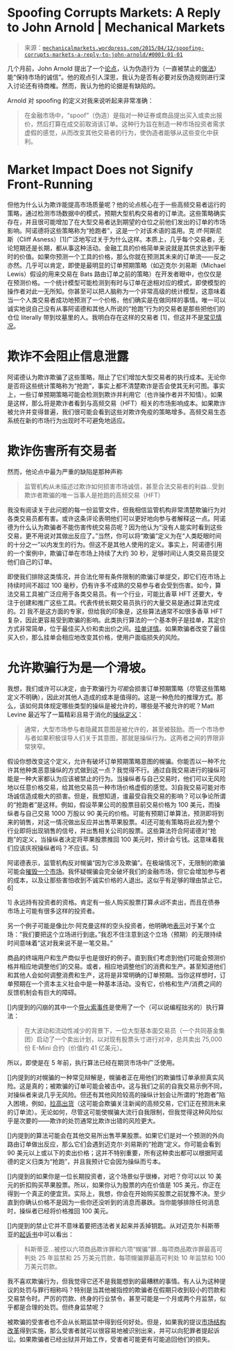 <!--yml

分类：未分类

日期：2024-05-18 06:43:40

-->

# Spoofing Corrupts Markets: A Reply to John Arnold | Mechanical Markets

> 来源：[`mechanicalmarkets.wordpress.com/2015/04/12/spoofing-corrupts-markets-a-reply-to-john-arnold/#0001-01-01`](https://mechanicalmarkets.wordpress.com/2015/04/12/spoofing-corrupts-markets-a-reply-to-john-arnold/#0001-01-01)

几个月前，John Arnold 提出了一个[论点](http://www.bloombergview.com/articles/2015-01-23/high-frequency-trading-spoofers-and-front-running)，认为伪造行为（一直被禁止的[做法](http://blogs.wsj.com/briefly/2015/02/22/5-things-to-know-about-spoofing-in-financial-markets/)）能“保持市场的诚信”。他的观点引人深思，我认为是否有必要对反伪造规则进行深入讨论还有待商榷。然而，我认为他的论据是有缺陷的。

Arnold 对 spoofing 的定义对我来说听起来非常准确：

> 在金融市场中，“spoof”（伪造）是指对一种证券或商品提出买入或卖出报价，然后打算在成交前取消该订单。这种行为旨在制造一种市场投资者需求虚假的感觉，从而改变其他交易者的行为，使伪造者能够从这些变化中获利。

# Market Impact Does not Signify Front-Running

但他为什么认为欺诈能提高市场质量呢？他的论点核心在于一些高频交易者运行的策略，通过检测市场数据中的模式，预期大型机构交易者的订单流。这些策略确实存在，并且很可能增加了在大型交易者达到期望的仓位之前他们发出的订单的市场影响。阿诺德将这些策略称为“抢跑者”，这是一个对该术语的滥用。克 iff·阿斯尼斯（Cliff Asness）[1]广泛地写过关于为什么这样。本质上，几乎每个交易者，无论短期还是长期，都从事这种活动。金融工具的价格简单来说就是其供求达到平衡时的价值。如果你预测一个工具的价格，那么你就在预测其未来的订单流——反之亦然。几乎可以肯定，即使是最明显的订单预期策略（如迈克尔·刘易斯（Michael Lewis）假设的用来交易在 Bats 路由订单之前的策略）在开发者眼中，也仅仅是在预测价格。一个统计模型可能检测到有时与订单在途相对应的模式，即使模型的操作者对此一无所知。你甚至可以把人脑称为一个非常高级的统计模型，这意味着当一个人类交易者成功地预测了一个价格，他们确实是在做同样的事情。唯一可以诚实地说自己没有从事阿诺德和其他人所说的“抢跑”行为的交易者是那些把他们的仓位 literally 带到坟墓里的人。我明白存在这样的交易者 [1]，但这并不是[常见情况](https://research.stlouisfed.org/fred2/series/DDEM01USA156NWDB)。

# 欺诈不会阻止信息泄露

阿诺德认为欺诈欺骗了这些策略，阻止了它们增加大型交易者的执行成本。无论你是否将这些统计策略称为“抢跑”，事实上都不清楚欺诈是否会使其无利可图。事实上，一些订单预期策略可能会检测到欺诈并利用它（也许操作者并不知情）。如果是这样，那么将是欺诈者看到与高频交易（HFT）相关的市场影响成本。如果欺诈被允许并变得普遍，我们很可能会看到这些对欺诈免疫的策略增多。高频交易生态系统在新的市场行为出现时不可避免地适应。

# 欺诈伤害所有交易者

然而，他论点中最为严重的缺陷是那种声称

> 监管机构从未描述过欺诈如何损害市场诚信，甚至合法交易者的利益…受到欺诈者欺骗的唯一当事人是抢跑的高频交易（HFT）

我没有阅读关于此问题的每一份监管文件，但我相信监管机构非常清楚欺骗行为对各类交易员都有害。或许这条评论表明他们可以更好地向参与者解释这一点。阿诺德为什么认为欺骗者不能伤害传统交易员呢？因为他认为“没有人能实时看到这些交易，更不用说对其做出反应了。”当然，你可以将“欺骗”定义为在“人类眨眼时间的十分之一”以内发生的行为。但这不是其他人使用的定义。事实上，阿诺德引用的一个案例中，欺骗订单在市场上持续了大约 30 秒，足够时间让人类交易员提交他们自己的订单。

即使我们排除这类情况，并合法化带有条件限制的欺骗订单提交，即它们在市场上持续时间不超过 100 毫秒，仍有许多不成熟的交易参与者会受到伤害。如今，算法交易工具被广泛应用于各类交易员。有一个行业，可能比香草 HFT 还要大，专注于创建和推广这些工具。代表传统长期交易员执行的大量交易是通过算法完成的。2] 我不是这方面的专家，但给我的印象是，这些算法通常不如很多香草 HFT 复杂，因此更容易受到欺骗的影响。此类执行算法的一个基本例子是挂单，其定价方式非常简单，位于最佳买入价和卖出价之间。[挂单详情](https://www.interactivebrokers.com/en/?f=%2Fen%2Ftrading%2Forders%2Fpegmid.php)。如果欺骗者改变了最佳买入价，那么挂单会相应地改变其价格，使用户面临损失的风险。

# 允许欺骗行为是一个滑坡。

我想，我们或许可以决定，由于欺骗行为*可能*会损害订单预期策略（尽管这些策略定义不明确），因此对其他人造成的成本是值得的。这是一种危险的推理方式。那么，该如何具体规定哪些类型的操纵是被允许的，哪些是不被允许的呢？Matt Levine 最近写了一篇精彩且易于消化的[操纵定义](http://www.bloombergview.com/articles/2015-04-02/my-dog-is-gluten-free)：

> 通常，大型市场参与者隐藏其意图是被允许的，甚至被鼓励。而一个市场参与者如果积极误导人们关于其意图，那就是操纵行为。这两者之间的界限非常狭窄。

假设你想改变这个定义，允许有破坏订单预期策略意图的幌骗。你能否以一种不允许其他种类恶意操纵的方式做到这一点？我觉得不行。通过自我交易进行的操纵可能是一种大家都认为应该被禁止的行为。当操纵者与自己交易时，他们可以无风险地以任意价格交易，给其他交易员一种市场价格虚假的感觉。3]自我交易可能对市场诚信造成极大的损害。但是，我想知道，谁最受自我交易的影响？可以争论所谓的“抢跑者”是这样。例如，假设苹果公司的股票目前交易价格为 100 美元，而操纵者与自己交易 1000 万股以 90 美元的价格。可能有预期订单算法，预测即将到来的销售，对这一情况做出反应并出售苹果股票。4]还可能有策略将此视为整个行业即将出现销售的信号，并出售相关公司的股票。这些算法符合阿诺德对“抢跑”的定义，当操纵者决定将苹果股票推回 100 美元时，预计会亏钱。这意味着我们应该庆祝操纵者吗？不应该。5]

阿诺德表示，监管机构反对幌骗“因为它涉及欺骗”。在极端情况下，无限制的欺骗可能会[摧毁一个市场](http://en.wikipedia.org/wiki/The_Market_for_Lemons)。我怀疑幌骗会完全破坏我们的金融市场，但它会增加参与者的成本，以及让那些害怕收到不诚实价格的人退出。这似乎有足够的理由禁止它。6]

1] 永远持有投资者的资格。肯定有一些人购买股票打算*永远*不卖出，而且在债券市场上可能有很多这样的投资者。

另一个例子可能是像比尔·阿克曼这样的空头投资者，他明确地[表示](http://www.bloomberg.com/news/articles/2013-11-22/ackman-says-he-ll-take-herbalife-bet-to-end-of-the-earth)对于某个立场：“我们要把这个立场进行到底。”我忍不住注意到这个立场（预期）的无限持续时间意味着“这对我来说不是一笔交易。”

商品的终端用户和生产商似乎也是很好的例子。直到我们考虑到他们可能会预测价格并相应地调整他们的交易。或者，相应地调整他们的消费和生产。甚至知道他们和其他人会如何调整消费和生产，这将是非常明确的订单预期。当你这样想时，订单预期在一个资本主义社会中是一种基本活动。没有它，价格和生产/消费之间的反馈机制会有巨大的障碍。

[]内提到的闪崩的其中一个[导火索事件](http://www.sec.gov/news/studies/2010/marketevents-report.pdf)是使用了一个（可以说编程拙劣的）执行算法：

> 在大波动和流动性减少的背景下，一位大型基本面交易员（一个共同基金集团）启动了一个卖出计划，以对现有股票头寸进行对冲，总共卖出 75,000 份 E-Mini 合约（价值约 41 亿美元）。

所以，即使是在 5 年前，执行算法已经在期货市场中广泛使用。

[]内提到的对幌骗的一种常见辩解是，幌骗者正在用他们的欺骗性订单承担真实风险。这是真的；被欺骗的订单可能会被击中。这与我们之前的自我交易示例不同，对操纵者来说几乎无风险。但还有其他风险较高的操纵计划会让所谓的“抢跑者”陷入困境，例如，[拉高出货](http://www.sec.gov/answers/pumpdump.htm)（这可能会欺骗关注新闻的高频交易，它们正在预测未来的订单流）。无论如何，尽管这可能使幌骗大流行自我限制，但我觉得这种风险似乎是次要的——欺诈的处罚通常比欺诈出错的风险更大。

[]内提到的算法可能会在其他交易所出售苹果股票。如果它们是对一个预测的外向路由订单做出反应，那么它们会遇到迈克尔·刘易斯的“抢跑”定义。你可能会看到 90 美元以上或以下的卖出价格；这并不特别重要，所有这种卖出都可以根据阿诺德的定义归类为“抢跑”，并且我预计它会因为操纵而亏本。

[]内提到的如果你是一位长期投资者，这个场景似乎很棒，对吧？你可以以 10 美元的折扣购买苹果股票。所以，如果你认为股票的内在价值是 105 美元，你正在得到一个真正的便宜货。实际上，我想，你会在开始购买股票之前犹豫不决。至少直到你确认价格不是因为一些你还没听到的消息而暴跌。当你能够排除任何消息时，操纵者已经将价格推回 100 美元。

[]内提到的禁止它并不意味着要把违法者关起来并丢掉钥匙。从对迈克尔·科斯蒂亚的[起诉书](http://www.justice.gov/usao/iln/pr/chicago/2014/pr1002_01.html)中可以看出：

> 科斯蒂亚…被控以六项商品欺诈罪和六项“幌骗”罪…每项商品欺诈罪最高可判处 25 年监禁和 25 万美元罚款，每项幌骗罪最高可判处 10 年监禁和 100 万美元罚款。

我不喜欢欺骗行为，但我觉得它还不是我能想到的最糟糕的事情。有人认为这种提议的处罚与罪行相称吗？特别是当其他被指控的欺骗者在假期只收到较小的罚款和交易禁令时。严厉的罚款、终身的行业禁令，甚至可能是一个月或两个月监禁，似乎都是合理的处罚。但终身监禁呢？

被欺骗的受害者也不会从长期监禁中得到任何好处。但是，如果我的提议[市场结构改革](https://mechanicalmarkets.wordpress.com/2015/02/26/ending-market-abuse-limits-on-anonymous-trading/)得到实施，那么受害者就可以很容易地被识别出来，并可以向犯罪者提起诉讼。如果欺骗者已经出狱并开始工作，受害者可能更有可能追回他们的损失。
